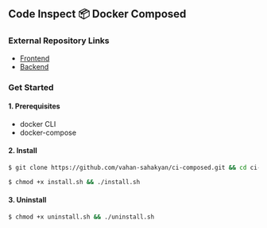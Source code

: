 ## Code Inspect 📦 Docker Composed

### External Repository Links

- [Frontend](https://github.com/vahan-sahakyan/code-inspect-frontend)
- [Backend](https://github.com/vahan-sahakyan/code-inspect-backend)

### Get Started

#### 1. Prerequisites

- docker CLI
- docker-compose

#### 2. Install

```bash
$ git clone https://github.com/vahan-sahakyan/ci-composed.git && cd ci-composed
```

```bash
$ chmod +x install.sh && ./install.sh
```

#### 3. Uninstall

```bash
$ chmod +x uninstall.sh && ./uninstall.sh
```

